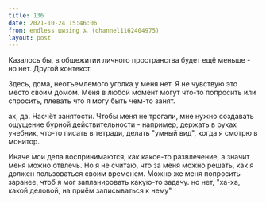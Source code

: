 ```yaml
---
title: 136
date: 2021-10-24 15:46:06
from: endless шизing ⍼ (channel1162404975)
layout: post
---
```


Казалось бы, в общежитии личного пространства будет ещё меньше - но нет. Другой контекст.

Здесь, дома, неотъемлемого уголка у меня нет. Я не чувствую это место своим домом. Меня в любой момент могут что-то попросить или спросить, плевать что я могу быть чем-то занят.

ах, да. Насчёт занятости. Чтобы меня не трогали, мне нужно создавать ощущение бурной действительности - например, держать в руках учебник, что-то писать в тетради, делать "умный вид", когда я смотрю в монитор.

Иначе мои дела воспринимаются, как какое-то развлечение, а значит меня можно отвлечь. Но я не считаю, что за меня можно решать, как я должен пользоваться своим временем. 
Можно же меня попросить заранее, чтоб я мог запланировать какую-то задачу. но нет, "ха-ха, какой деловой, на приём записываться к нему"
